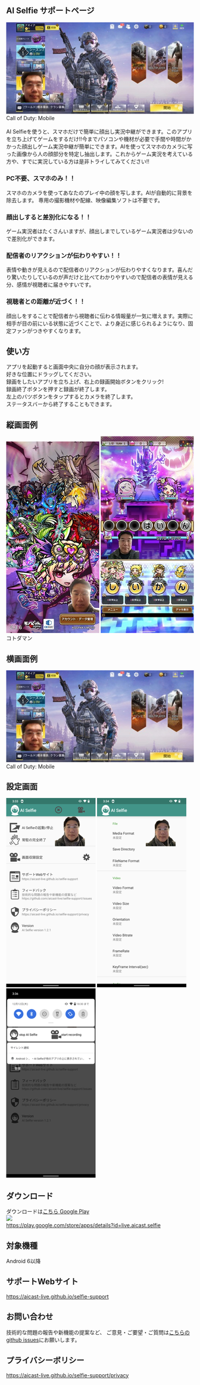 ## AI Selfie サポートページ
![](images/s3.jpg) <br>
Call of Duty: Mobile<br>
<br>
AI Selfieを使うと、スマホだけで簡単に顔出し実況中継ができます。このアプリを立ち上げてゲームをするだけ!!今までパソコンや機材が必要で手間や時間がかかった顔出しゲーム実況中継が簡単にできます。AIを使ってスマホのカメラに写った画像から人の顔部分を特定し抽出します。これからゲーム実況を考えている方や、すでに実況している方は是非トライしてみてください!!

### PC不要、スマホのみ！！
スマホのカメラを使ってあなたのプレイ中の顔を写します。AIが自動的に背景を除去します。
専用の撮影機材や配線、映像編集ソフトは不要です。

### 顔出しすると差別化になる！！
ゲーム実況者はたくさんいますが、顔出しまでしているゲーム実況者は少ないので差別化ができます。

### 配信者のリアクションが伝わりやすい！！
表情や動きが見えるので配信者のリアクションが伝わりやすくなります。喜んだり驚いたりしているのが声だけと比べてわかりやすいので配信者の表情が見える分、感情が視聴者に届きやすいです。

### 視聴者との距離が近づく！！
顔出しをすることで配信者から視聴者に伝わる情報量が一気に増えます。実際に相手が目の前にいる状態に近づくことで、より身近に感じられるようになり、固定ファンがつきやすくなります。

## 使い方
アプリを起動すると画面中央に自分の顔が表示されます。<br>
好きな位置にドラッグしてください。<br>
録画をしたいアプリを立ち上げ、右上の録画開始ボタンをクリック!<br>
録画終了ボタンを押すと録画が終了します。<br>
左上のバツボタンをタップするとカメラを終了します。<br>
ステータスバーから終了することもできます。<br>

## 縦画面例
![](images/s1.jpg) ![](images/s2.jpg)<br>
コトダマン

## 横画面例
![](images/s3.jpg)<br>
Call of Duty: Mobile

## 設定画面
![](images/device-2019-12-12-033350_240.png) ![](images/device-2019-12-12-033507_240.png) ![](images/device-2019-12-12-033622_240.png) <br>

## ダウンロード
ダウンロードは[こちら Google Play](https://play.google.com/store/apps/details?id=live.aicast.selfie)<br>
<a href="https://play.google.com/store/apps/details?id=live.aicast.selfie"><img src="https://play.google.com/intl/en_us/badges/images/generic/en_badge_web_generic.png" height="75"></a><br>
https://play.google.com/store/apps/details?id=live.aicast.selfie

## 対象機種
Android 6以降

## サポートWebサイト
<a href="https://aicast-live.github.io/selfie-support">https://aicast-live.github.io/selfie-support</a>

## お問い合わせ
技術的な問題の報告や新機能の提案など、
ご意見・ご要望・ご質問は[こちらのgithub issues](https://github.com/aicast-live/selfie-support/issues)にお願いします。

## プライバシーボリシー
<a href="https://aicast-live.github.io/selfie-support/privacy">https://aicast-live.github.io/selfie-support/privacy</a>
